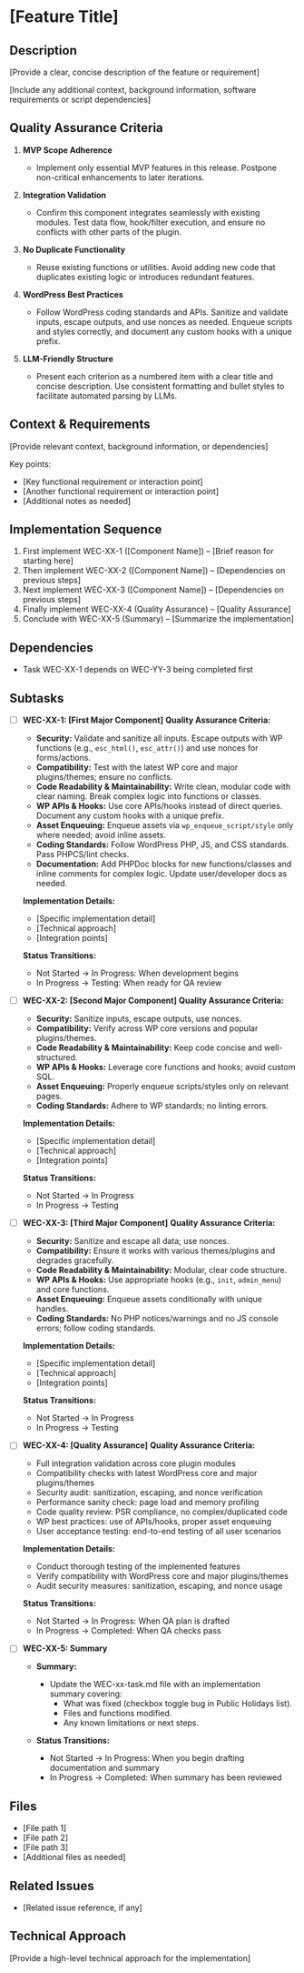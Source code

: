 # \[Feature Title]

## Description

\[Provide a clear, concise description of the feature or requirement]

\[Include any additional context, background information, software requirements or script dependencies]


## Quality Assurance Criteria

1. **MVP Scope Adherence**
   * Implement only essential MVP features in this release. Postpone non-critical enhancements to later iterations.

2. **Integration Validation**
   * Confirm this component integrates seamlessly with existing modules. Test data flow, hook/filter execution, and ensure no conflicts with other parts of the plugin.

3. **No Duplicate Functionality**
   * Reuse existing functions or utilities. Avoid adding new code that duplicates existing logic or introduces redundant features.

4. **WordPress Best Practices**
   * Follow WordPress coding standards and APIs. Sanitize and validate inputs, escape outputs, and use nonces as needed. Enqueue scripts and styles correctly, and document any custom hooks with a unique prefix.

5. **LLM-Friendly Structure**
   * Present each criterion as a numbered item with a clear title and concise description. Use consistent formatting and bullet styles to facilitate automated parsing by LLMs.


## Context & Requirements

[Provide relevant context, background information, or dependencies]

Key points:
* [Key functional requirement or interaction point]
* [Another functional requirement or interaction point]
* [Additional notes as needed]


## Implementation Sequence

1. First implement WEC-XX-1 (\[Component Name\]) – \[Brief reason for starting here\]  
2. Then implement WEC-XX-2 (\[Component Name\]) – \[Dependencies on previous steps\]  
3. Next implement WEC-XX-3 (\[Component Name\]) – \[Dependencies on previous steps\]  
4. Finally implement WEC-XX-4 (Quality Assurance) – \[Quality Assurance\]  
5. Conclude with WEC-XX-5 (Summary) – \[Summarize the implementation\] 

## Dependencies
* Task WEC-XX-1 depends on WEC-YY-3 being completed first

## Subtasks

* [ ] **WEC-XX-1: \[First Major Component]**
  **Quality Assurance Criteria:**

  * **Security:** Validate and sanitize all inputs. Escape outputs with WP functions (e.g., `esc_html()`, `esc_attr()`) and use nonces for forms/actions.
  * **Compatibility:** Test with the latest WP core and major plugins/themes; ensure no conflicts.
  * **Code Readability & Maintainability:** Write clean, modular code with clear naming. Break complex logic into functions or classes.
  * **WP APIs & Hooks:** Use core APIs/hooks instead of direct queries. Document any custom hooks with a unique prefix.
  * **Asset Enqueuing:** Enqueue assets via `wp_enqueue_script/style` only where needed; avoid inline assets.
  * **Coding Standards:** Follow WordPress PHP, JS, and CSS standards. Pass PHPCS/lint checks.
  * **Documentation:** Add PHPDoc blocks for new functions/classes and inline comments for complex logic. Update user/developer docs as needed.

  **Implementation Details:**

  * \[Specific implementation detail]
  * \[Technical approach]
  * \[Integration points]

  **Status Transitions:**

  * Not Started → In Progress: When development begins
  * In Progress → Testing: When ready for QA review

* [ ] **WEC-XX-2: \[Second Major Component]**
  **Quality Assurance Criteria:**

  * **Security:** Sanitize inputs, escape outputs, use nonces.
  * **Compatibility:** Verify across WP core versions and popular plugins/themes.
  * **Code Readability & Maintainability:** Keep code concise and well-structured.
  * **WP APIs & Hooks:** Leverage core functions and hooks; avoid custom SQL.
  * **Asset Enqueuing:** Properly enqueue scripts/styles only on relevant pages.
  * **Coding Standards:** Adhere to WP standards; no linting errors.

  **Implementation Details:**

  * \[Specific implementation detail]
  * \[Technical approach]
  * \[Integration points]

  **Status Transitions:**

  * Not Started → In Progress
  * In Progress → Testing

* [ ] **WEC-XX-3: \[Third Major Component]**
  **Quality Assurance Criteria:**

  * **Security:** Sanitize and escape all data; use nonces.
  * **Compatibility:** Ensure it works with various themes/plugins and degrades gracefully.
  * **Code Readability & Maintainability:** Modular, clear code structure.
  * **WP APIs & Hooks:** Use appropriate hooks (e.g., `init`, `admin_menu`) and core functions.
  * **Asset Enqueuing:** Enqueue assets conditionally with unique handles.
  * **Coding Standards:** No PHP notices/warnings and no JS console errors; follow coding standards.

  **Implementation Details:**

  * \[Specific implementation detail]
  * \[Technical approach]
  * \[Integration points]

  **Status Transitions:**  
  - Not Started → In Progress  
  - In Progress → Testing  

* [ ] **WEC-XX-4: \[Quality Assurance]**
  **Quality Assurance Criteria:**  
  - Full integration validation across core plugin modules  
  - Compatibility checks with latest WordPress core and major plugins/themes  
  - Security audit: sanitization, escaping, and nonce verification  
  - Performance sanity check: page load and memory profiling  
  - Code quality review: PSR compliance, no complex/duplicated code  
  - WP best practices: use of APIs/hooks, proper asset enqueuing  
  - User acceptance testing: end-to-end testing of all user scenarios  

  **Implementation Details:**  
  - Conduct thorough testing of the implemented features  
  - Verify compatibility with WordPress core and major plugins/themes  
  - Audit security measures: sanitization, escaping, and nonce usage  

  **Status Transitions:**  
  - Not Started → In Progress: When QA plan is drafted  
  - In Progress → Completed: When QA checks pass  

- [ ] **WEC-XX-5: Summary**  
  - **Summary:**  
    - Update the WEC-xx-task.md file with an implementation summary covering:  
      - What was fixed (checkbox toggle bug in Public Holidays list).  
      - Files and functions modified.  
      - Any known limitations or next steps.  

  - **Status Transitions:**  
    - Not Started → In Progress: When you begin drafting documentation and summary  
    - In Progress → Completed: When summary has been reviewed  


## Files

* \[File path 1]
* \[File path 2]
* \[File path 3]
* \[Additional files as needed]

## Related Issues

* \[Related issue reference, if any]

## Technical Approach

\[Provide a high-level technical approach for the implementation]
